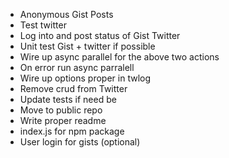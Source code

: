 * Anonymous Gist Posts
* Test twitter
* Log into and post status of Gist Twitter
* Unit test Gist + twitter if possible
* Wire up async parallel for the above two actions
* On error run async parralell 
* Wire up options proper in twlog
* Remove crud from Twitter
* Update tests if need be
* Move to public repo
* Write proper readme
* index.js for npm package
* User login for gists (optional)